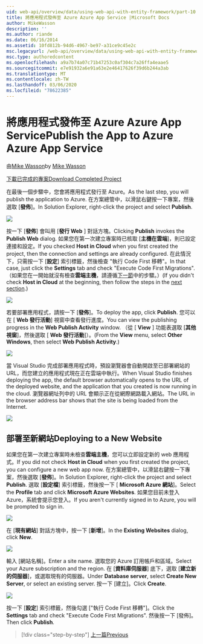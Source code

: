 ```yaml
---
uid: web-api/overview/data/using-web-api-with-entity-framework/part-10
title: 將應用程式發佈至 Azure Azure App Service |Microsoft Docs
author: MikeWasson
description: ''
ms.author: riande
ms.date: 06/16/2014
ms.assetid: 10fd812b-94d6-4967-be97-a31ce9c45e2c
msc.legacyurl: /web-api/overview/data/using-web-api-with-entity-framework/part-10
msc.type: authoredcontent
ms.openlocfilehash: a9a7b74a07c71b47253c0af304c7a26ffa4eaae5
ms.sourcegitcommit: e7e91932a6e91a63e2e46417626f39d6b244a3ab
ms.translationtype: MT
ms.contentlocale: zh-TW
ms.lasthandoff: 03/06/2020
ms.locfileid: "78622385"
---
```

# <a name="publish-the-app-to-azure-azure-app-service"></a><span data-ttu-id="5b3af-102">將應用程式發佈至 Azure Azure App Service</span><span class="sxs-lookup"><span data-stu-id="5b3af-102">Publish the App to Azure Azure App Service</span></span>

<span data-ttu-id="5b3af-103">由[Mike Wasson](https://github.com/MikeWasson)</span><span class="sxs-lookup"><span data-stu-id="5b3af-103">by [Mike Wasson](https://github.com/MikeWasson)</span></span>

[<span data-ttu-id="5b3af-104">下載已完成的專案</span><span class="sxs-lookup"><span data-stu-id="5b3af-104">Download Completed Project</span></span>](https://github.com/MikeWasson/BookService)

<span data-ttu-id="5b3af-105">在最後一個步驟中，您會將應用程式發行至 Azure。</span><span class="sxs-lookup"><span data-stu-id="5b3af-105">As the last step, you will publish the application to Azure.</span></span> <span data-ttu-id="5b3af-106">在方案總管中，以滑鼠右鍵按一下專案，然後選取 [**發佈**]。</span><span class="sxs-lookup"><span data-stu-id="5b3af-106">In Solution Explorer, right-click the project and select **Publish**.</span></span>

![](part-10/_static/image1.png)

<span data-ttu-id="5b3af-107">按一下 [**發佈**] 會叫用 [**發行 Web** ] 對話方塊。</span><span class="sxs-lookup"><span data-stu-id="5b3af-107">Clicking **Publish** invokes the **Publish Web** dialog.</span></span> <span data-ttu-id="5b3af-108">如果您在第一次建立專案時已核取 [**主機在雲端**]，則已設定連接和設定。</span><span class="sxs-lookup"><span data-stu-id="5b3af-108">If you checked **Host in Cloud** when you first created the project, then the connection and settings are already configured.</span></span> <span data-ttu-id="5b3af-109">在此情況下，只需按一下 [**設定**] 索引標籤，然後檢查 &quot;執行 Code First 移轉&quot;。</span><span class="sxs-lookup"><span data-stu-id="5b3af-109">In that case, just click the **Settings** tab and check &quot;Execute Code First Migrations&quot;.</span></span> <span data-ttu-id="5b3af-110">（如果您在一開始就沒有檢查**雲端主機**，請遵循[下一節](#new-website)中的步驟。）</span><span class="sxs-lookup"><span data-stu-id="5b3af-110">(If you didn't check **Host in Cloud** at the beginning, then follow the steps in the [next section](#new-website).)</span></span>

[![](part-10/_static/image3.png)](part-10/_static/image2.png)

<span data-ttu-id="5b3af-111">若要部署應用程式，請按一下 [**發佈**]。</span><span class="sxs-lookup"><span data-stu-id="5b3af-111">To deploy the app, click **Publish**.</span></span> <span data-ttu-id="5b3af-112">您可以在 [ **Web 發行活動**] 視窗中查看發行進度。</span><span class="sxs-lookup"><span data-stu-id="5b3af-112">You can view the publishing progress in the **Web Publish Activity** window.</span></span> <span data-ttu-id="5b3af-113">（從 [ **View** ] 功能表選取 [**其他視窗**]，然後選取 [ **Web 發行活動**]）。</span><span class="sxs-lookup"><span data-stu-id="5b3af-113">(From the **View** menu, select **Other Windows**, then select **Web Publish Activity**.)</span></span>

![](part-10/_static/image4.png)

<span data-ttu-id="5b3af-114">當 Visual Studio 完成部署應用程式時，預設瀏覽器會自動開啟至已部署網站的 URL，而您建立的應用程式現在正在雲端中執行。</span><span class="sxs-lookup"><span data-stu-id="5b3af-114">When Visual Studio finishes deploying the app, the default browser automatically opens to the URL of the deployed website, and the application that you created is now running in the cloud.</span></span> <span data-ttu-id="5b3af-115">瀏覽器網址列中的 URL 會顯示正在從網際網路載入網站。</span><span class="sxs-lookup"><span data-stu-id="5b3af-115">The URL in the browser address bar shows that the site is being loaded from the Internet.</span></span>

[![](part-10/_static/image6.png)](part-10/_static/image5.png)

<a id="new-website"></a>
## <a name="deploying-to-a-new-website"></a><span data-ttu-id="5b3af-116">部署至新網站</span><span class="sxs-lookup"><span data-stu-id="5b3af-116">Deploying to a New Website</span></span>

<span data-ttu-id="5b3af-117">如果您在第一次建立專案時未檢查**雲端主機**，您可以立即設定新的 web 應用程式。</span><span class="sxs-lookup"><span data-stu-id="5b3af-117">If you did not check **Host in Cloud** when you first created the project, you can configure a new web app now.</span></span> <span data-ttu-id="5b3af-118">在方案總管中，以滑鼠右鍵按一下專案，然後選取 [**發佈**]。</span><span class="sxs-lookup"><span data-stu-id="5b3af-118">In Solution Explorer, right-click the project and select **Publish**.</span></span> <span data-ttu-id="5b3af-119">選取 [**設定檔**] 索引標籤，然後按一下 [ **Microsoft Azure 網站**]。</span><span class="sxs-lookup"><span data-stu-id="5b3af-119">Select the **Profile** tab and click **Microsoft Azure Websites**.</span></span> <span data-ttu-id="5b3af-120">如果您目前未登入 Azure，系統會提示您登入。</span><span class="sxs-lookup"><span data-stu-id="5b3af-120">If you aren't currently signed in to Azure, you will be prompted to sign in.</span></span>

[![](part-10/_static/image8.png)](part-10/_static/image7.png)

<span data-ttu-id="5b3af-121">在 [**現有網站**] 對話方塊中，按一下 [**新增**]。</span><span class="sxs-lookup"><span data-stu-id="5b3af-121">In the **Existing Websites** dialog, click **New**.</span></span>

![](part-10/_static/image9.png)

<span data-ttu-id="5b3af-122">輸入 [網站名稱]。</span><span class="sxs-lookup"><span data-stu-id="5b3af-122">Enter a site name.</span></span> <span data-ttu-id="5b3af-123">選取您的 Azure 訂用帳戶和區域。</span><span class="sxs-lookup"><span data-stu-id="5b3af-123">Select your Azure subscription and the region.</span></span> <span data-ttu-id="5b3af-124">在 [**資料庫伺服器**] 底下，選取 [**建立新的伺服器**]，或選取現有的伺服器。</span><span class="sxs-lookup"><span data-stu-id="5b3af-124">Under **Database server**, select **Create New Server**, or select an existing server.</span></span> <span data-ttu-id="5b3af-125">按一下 [建立]。</span><span class="sxs-lookup"><span data-stu-id="5b3af-125">Click **Create**.</span></span>

[![](part-10/_static/image11.png)](part-10/_static/image10.png)

<span data-ttu-id="5b3af-126">按一下 [**設定**] 索引標籤，然後勾選 [&quot;執行 Code First 移轉&quot;]。</span><span class="sxs-lookup"><span data-stu-id="5b3af-126">Click the **Settings** tab and check &quot;Execute Code First Migrations&quot;.</span></span> <span data-ttu-id="5b3af-127">然後按一下 [發佈]。</span><span class="sxs-lookup"><span data-stu-id="5b3af-127">Then click **Publish**.</span></span>

> [!div class="step-by-step"]
> [<span data-ttu-id="5b3af-128">上一篇</span><span class="sxs-lookup"><span data-stu-id="5b3af-128">Previous</span></span>](part-9.md)
